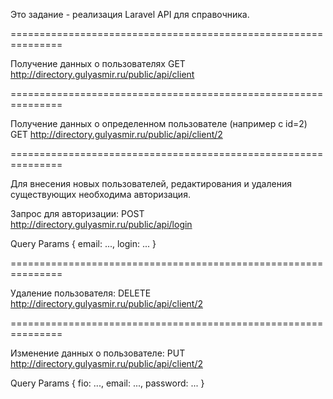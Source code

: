 Это задание - реализация Laravel API для справочника. 

===============================================================

Получение данных о пользователях 
GET  http://directory.gulyasmir.ru/public/api/client

===============================================================

Получение данных о определенном пользователе (например с id=2)
GET  http://directory.gulyasmir.ru/public/api/client/2

===============================================================

Для внесения новых пользователей, редактирования и удаления существующих необходима авторизация.

Запрос для авторизации:
POST  http://directory.gulyasmir.ru/public/api/login

Query Params {
   email: ...,
   login: ...
}

===============================================================

Удаление пользователя:
DELETE  http://directory.gulyasmir.ru/public/api/client/2

===============================================================

Изменение данных о пользователе:
PUT  http://directory.gulyasmir.ru/public/api/client/2

Query Params {
   fio: ...,
   email: ...,
   password: ...
}
